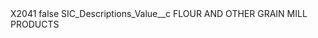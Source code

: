 <?xml version="1.0" encoding="UTF-8"?>
<CustomMetadata xmlns="http://soap.sforce.com/2006/04/metadata" xmlns:xsi="http://www.w3.org/2001/XMLSchema-instance" xmlns:xsd="http://www.w3.org/2001/XMLSchema">
    <label>X2041</label>
    <protected>false</protected>
    <values>
        <field>SIC_Descriptions_Value__c</field>
        <value xsi:type="xsd:string">FLOUR AND OTHER GRAIN MILL PRODUCTS</value>
    </values>
</CustomMetadata>
